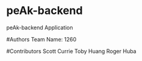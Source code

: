 # peAk-backend
peAk-backend Application

#Authors
Team Name: 1260

#Contributors
Scott Currie
Toby Huang
Roger Huba
